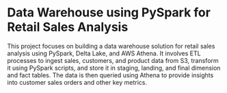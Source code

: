 # Data Warehouse using PySpark for Retail Sales Analysis

This project focuses on building a data warehouse solution for retail sales analysis using PySpark, Delta Lake, and AWS Athena. It involves ETL processes to ingest sales, customers, and product data from S3, transform it using PySpark scripts, and store it in staging, landing, and final dimension and fact tables. The data is then queried using Athena to provide insights into customer sales orders and other key metrics.

